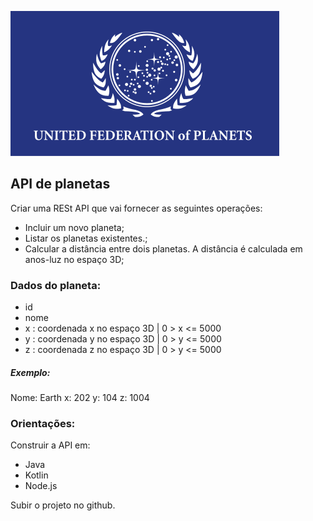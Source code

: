 ![](./ufp.png)
## API de planetas

Criar uma RESt API que vai fornecer as seguintes operações:
- Incluir um novo planeta;
- Listar os planetas existentes.;
- Calcular a distância entre dois planetas. A distância é calculada em anos-luz no espaço 3D;

### Dados do planeta:
- id
- nome
- x : coordenada x no espaço 3D | 0 > x <= 5000
- y : coordenada y no espaço 3D | 0 > y <= 5000
- z : coordenada z no espaço 3D | 0 > y <= 5000

##### Exemplo:
Nome: Earth
x: 202
y: 104
z: 1004

### Orientações:
Construir a API em:
- Java
- Kotlin
- Node.js

Subir o projeto no github.
